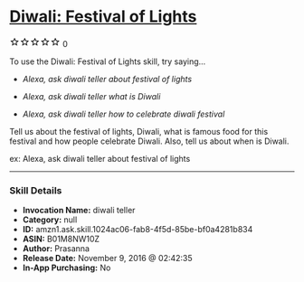 # [Diwali: Festival of Lights](http://alexa.amazon.com/#skills/amzn1.ask.skill.1024ac06-fab8-4f5d-85be-bf0a4281b834)
![0 stars](../../images/ic_star_border_black_18dp_1x.png)![0 stars](../../images/ic_star_border_black_18dp_1x.png)![0 stars](../../images/ic_star_border_black_18dp_1x.png)![0 stars](../../images/ic_star_border_black_18dp_1x.png)![0 stars](../../images/ic_star_border_black_18dp_1x.png) 0

To use the Diwali: Festival of Lights skill, try saying...

* *Alexa, ask diwali teller about festival of lights*

* *Alexa, ask diwali teller what is Diwali*

* *Alexa, ask diwali teller how to celebrate diwali festival*

Tell us about the festival of lights, Diwali, what is famous food for this festival and how people celebrate Diwali. Also, tell us about when is Diwali. 

ex: Alexa, ask diwali teller about festival of lights

***

### Skill Details

* **Invocation Name:** diwali teller
* **Category:** null
* **ID:** amzn1.ask.skill.1024ac06-fab8-4f5d-85be-bf0a4281b834
* **ASIN:** B01M8NW10Z
* **Author:** Prasanna
* **Release Date:** November 9, 2016 @ 02:42:35
* **In-App Purchasing:** No
